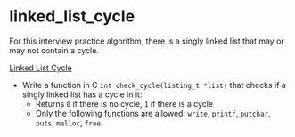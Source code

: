 # linked_list_cycle
For this interview practice algorithm, there is a singly linked list that may or may not contain a cycle.

[Linked List Cycle](/linked_list_cycle/0-check_cycle.c)
* Write a function in C `int check_cycle(listing_t *list)` that checks if a singly linked list has a cycle in it:
  * Returns `0` if there is no cycle, `1` if there is a cycle
  * Only the following functions are allowed: `write`, `printf`, `putchar`, `puts`, `malloc`, `free`
